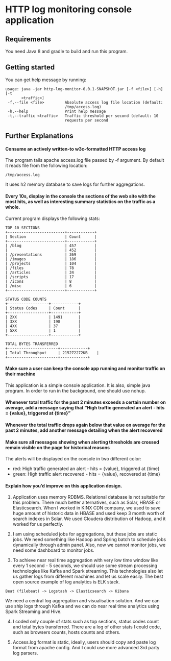 # HTTP log monitoring console application

## Requirements
You need Java 8 and gradle to build and run this program. 

## Getting started
You can get help message by running:

```
usage: java -jar http-log-monitor-0.0.1-SNAPSHOT.jar [-f <file>] [-h] [-t
       <traffic>]
 -f,--file <file>         Absolute access log file location (default:
                          /tmp/access.log)
 -h,--help                Print help message
 -t,--traffic <traffic>   Traffic threshold per second (default: 10
                          requests per second
```

## Further Explanations

#### Consume an actively written-to w3c-formatted HTTP access log
The program tails apache access.log file passed by -f argument. By default it reads file from the following location:

```
/tmp/access.log
``` 

It uses h2 memory database to save logs for further aggregations.


#### Every 10s, display in the console the sections of the web site with the most hits, as well as interesting summary statistics on the traffic as a whole.

Current program displays the following stats:

```
TOP 10 SECTIONS
+-------------------------+------------+
| Section                 | Count      |
+-------------------------+------------+
| /blog                   | 457        |
|                         | 452        |
| /presentations          | 369        |
| /images                 | 186        |
| /projects               | 104        |
| /files                  | 78         |
| /articles               | 34         |
| /scripts                | 17         |
| /icons                  | 8          |
| /misc                   | 6          |
+-------------------------+------------+

STATUS CODE COUNTS
+------------------+------------+
| Status Codes     | Count      |
+------------------+------------+
| 2XX              | 1491       |
| 3XX              | 198        |
| 4XX              | 37         |
| 5XX              | 1          |
+------------------+------------+

TOTAL BYTES TRANSFERRED
+----------------------+------------+
| Total Throughput     | 215272272KB    |
+----------------------+------------+

```

#### Make sure a user can keep the console app running and monitor traffic on their machine
This application is a simple console application. It is also, simple java program.
In order to run in the background, one should use nohup.

#### Whenever total traffic for the past 2 minutes exceeds a certain number on average, add a message saying that “High traffic generated an alert - hits = {value}, triggered at {time}”

#### Whenever the total traffic drops again below that value on average for the past 2 minutes, add another message detailing when the alert recovered

#### Make sure all messages showing when alerting thresholds are crossed remain visible on the page for historical reasons

The alerts will be displayed on the console in two different color:
- red: High traffic generated an alert - hits = {value}, triggered at {time}
- green: High traffic alert recovered - hits = {value}, recovered at {time}

#### Explain how you’d improve on this application design.
1. Application uses memory RDBMS. Relational database is not suitable for this problem. There much better alternatives, such as Solar, HBASE or Elasticsearch.
When I worked in KINX CDN company, we used to save huge amount of historic data in HBASE and used keep 3 month worth of search indexes in Solar.
We used Cloudera distribution of Hadoop, and it worked for us perfectly.

2. I am using scheduled jobs for aggregations, but these jobs are static jobs. We need something like Hadoop and Spring batch to schedule jobs dynamically through admin panel.
Also, now we cannot monitor jobs, we need some dashboard to monitor jobs.

3. To achieve near real time aggregation with very low time window like every 1 second - 5 seconds, we should use some stream processing technologies like Kafka and Spark streaming.
This technologies also let us gather logs from different machines and let us scale easily.
The best open source example of log analytics is ELK stack.

```
Beat (filebeat) -> Logstash -> Elasticsearch -> Kibana
``` 

We need a central log aggregation and visualisation solution. And we can use ship logs through Kafka and we can do near real time analytics using Spark Streaming and Hive.

4. I coded only couple of stats such as top sections, status codes count and total bytes transferred.
There are a log of other stats I could code, such as browsers counts, hosts counts and others.

5. Access.log format is static, ideally, users should copy and paste log format from apache config. And I could use more advanced 3rd party log parsers.
